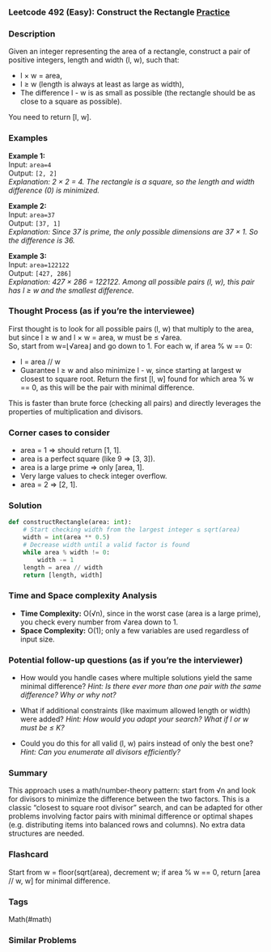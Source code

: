 ### Leetcode 492 (Easy): Construct the Rectangle [Practice](https://leetcode.com/problems/construct-the-rectangle)

### Description  
Given an integer representing the area of a rectangle, construct a pair of positive integers, length and width (l, w), such that:
- l × w = area,
- l ≥ w (length is always at least as large as width),
- The difference l - w is as small as possible (the rectangle should be as close to a square as possible).

You need to return [l, w].

### Examples  

**Example 1:**  
Input: `area=4`  
Output: `[2, 2]`  
*Explanation: 2 × 2 = 4. The rectangle is a square, so the length and width difference (0) is minimized.*

**Example 2:**  
Input: `area=37`  
Output: `[37, 1]`  
*Explanation: Since 37 is prime, the only possible dimensions are 37 × 1. So the difference is 36.*

**Example 3:**  
Input: `area=122122`  
Output: `[427, 286]`  
*Explanation: 427 × 286 = 122122. Among all possible pairs (l, w), this pair has l ≥ w and the smallest difference.*

### Thought Process (as if you’re the interviewee)  
First thought is to look for all possible pairs (l, w) that multiply to the area, but since l ≥ w and l × w = area, w must be ≤ √area.  
So, start from w=⌊√area⌋ and go down to 1. For each w, if area % w == 0:
- l = area // w
- Guarantee l ≥ w and also minimize l - w, since starting at largest w closest to square root.
Return the first [l, w] found for which area % w == 0, as this will be the pair with minimal difference.

This is faster than brute force (checking all pairs) and directly leverages the properties of multiplication and divisors.

### Corner cases to consider  
- area = 1 ⇒ should return [1, 1].
- area is a perfect square (like 9 ⇒ [3, 3]).
- area is a large prime ⇒ only [area, 1].
- Very large values to check integer overflow.
- area = 2 ⇒ [2, 1].

### Solution

```python
def constructRectangle(area: int):
    # Start checking width from the largest integer ≤ sqrt(area)
    width = int(area ** 0.5)
    # Decrease width until a valid factor is found
    while area % width != 0:
        width -= 1
    length = area // width
    return [length, width]
```

### Time and Space complexity Analysis  

- **Time Complexity:** O(√n), since in the worst case (area is a large prime), you check every number from √area down to 1.
- **Space Complexity:** O(1); only a few variables are used regardless of input size.

### Potential follow-up questions (as if you’re the interviewer)  

- How would you handle cases where multiple solutions yield the same minimal difference?
  *Hint: Is there ever more than one pair with the same difference? Why or why not?*

- What if additional constraints (like maximum allowed length or width) were added?
  *Hint: How would you adapt your search? What if l or w must be ≤ K?*

- Could you do this for all valid (l, w) pairs instead of only the best one?
  *Hint: Can you enumerate all divisors efficiently?*

### Summary
This approach uses a math/number-theory pattern: start from √n and look for divisors to minimize the difference between the two factors. This is a classic “closest to square root divisor” search, and can be adapted for other problems involving factor pairs with minimal difference or optimal shapes (e.g. distributing items into balanced rows and columns). No extra data structures are needed.


### Flashcard
Start from w = floor(sqrt(area), decrement w; if area % w == 0, return [area // w, w] for minimal difference.

### Tags
Math(#math)

### Similar Problems
